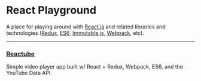 # React Playground
A place for playing around with [React.js](https://facebook.github.io/react/) and
related libraries and technologies ([Redux](https://github.com/rackt/redux),
[ES6](https://nodejs.org/en/docs/es6/), [Immutable.js](https://facebook.github.io/immutable-js/),
[Webpack](https://webpack.github.io/), etc).

---

### [Reactube](reactube/)
Simple video player app built w/ React + Redux, Webpack, ES6, and the YouTube Data API.
